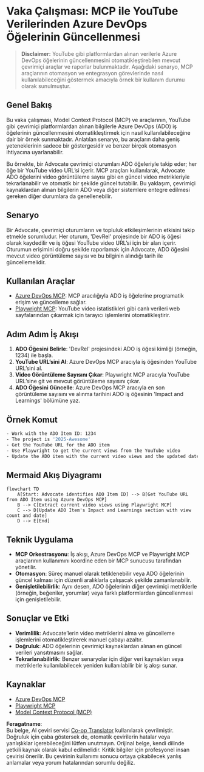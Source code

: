 <!--
CO_OP_TRANSLATOR_METADATA:
{
  "original_hash": "14a2dfbea55ef735660a06bd6bdfe5f3",
  "translation_date": "2025-07-14T06:12:15+00:00",
  "source_file": "09-CaseStudy/UpdateADOItemsFromYT.md",
  "language_code": "tr"
}
-->
# Vaka Çalışması: MCP ile YouTube Verilerinden Azure DevOps Öğelerinin Güncellenmesi

> **Disclaimer:** YouTube gibi platformlardan alınan verilerle Azure DevOps öğelerinin güncellenmesini otomatikleştirebilen mevcut çevrimiçi araçlar ve raporlar bulunmaktadır. Aşağıdaki senaryo, MCP araçlarının otomasyon ve entegrasyon görevlerinde nasıl kullanılabileceğini göstermek amacıyla örnek bir kullanım durumu olarak sunulmuştur.

## Genel Bakış

Bu vaka çalışması, Model Context Protocol (MCP) ve araçlarının, YouTube gibi çevrimiçi platformlardan alınan bilgilerle Azure DevOps (ADO) iş öğelerinin güncellenmesini otomatikleştirmek için nasıl kullanılabileceğine dair bir örnek sunmaktadır. Anlatılan senaryo, bu araçların daha geniş yeteneklerinin sadece bir göstergesidir ve benzer birçok otomasyon ihtiyacına uyarlanabilir.

Bu örnekte, bir Advocate çevrimiçi oturumları ADO öğeleriyle takip eder; her öğe bir YouTube video URL’si içerir. MCP araçları kullanılarak, Advocate ADO öğelerini video görüntüleme sayısı gibi en güncel video metrikleriyle tekrarlanabilir ve otomatik bir şekilde güncel tutabilir. Bu yaklaşım, çevrimiçi kaynaklardan alınan bilgilerin ADO veya diğer sistemlere entegre edilmesi gereken diğer durumlara da genellenebilir.

## Senaryo

Bir Advocate, çevrimiçi oturumların ve topluluk etkileşimlerinin etkisini takip etmekle sorumludur. Her oturum, 'DevRel' projesinde bir ADO iş öğesi olarak kaydedilir ve iş öğesi YouTube video URL’si için bir alan içerir. Oturumun erişimini doğru şekilde raporlamak için Advocate, ADO öğesini mevcut video görüntüleme sayısı ve bu bilginin alındığı tarih ile güncellemelidir.

## Kullanılan Araçlar

- [Azure DevOps MCP](https://github.com/microsoft/azure-devops-mcp): MCP aracılığıyla ADO iş öğelerine programatik erişim ve güncelleme sağlar.
- [Playwright MCP](https://github.com/microsoft/playwright-mcp): YouTube video istatistikleri gibi canlı verileri web sayfalarından çıkarmak için tarayıcı işlemlerini otomatikleştirir.

## Adım Adım İş Akışı

1. **ADO Öğesini Belirle**: 'DevRel' projesindeki ADO iş öğesi kimliği (örneğin, 1234) ile başla.
2. **YouTube URL’sini Al**: Azure DevOps MCP aracıyla iş öğesinden YouTube URL’sini al.
3. **Video Görüntüleme Sayısını Çıkar**: Playwright MCP aracıyla YouTube URL’sine git ve mevcut görüntüleme sayısını çıkar.
4. **ADO Öğesini Güncelle**: Azure DevOps MCP aracıyla en son görüntüleme sayısını ve alınma tarihini ADO iş öğesinin 'Impact and Learnings' bölümüne yaz.

## Örnek Komut

```bash
- Work with the ADO Item ID: 1234
- The project is '2025-Awesome'
- Get the YouTube URL for the ADO item
- Use Playwright to get the current views from the YouTube video
- Update the ADO item with the current video views and the updated date of the information
```

## Mermaid Akış Diyagramı

```mermaid
flowchart TD
    A[Start: Advocate identifies ADO Item ID] --> B[Get YouTube URL from ADO Item using Azure DevOps MCP]
    B --> C[Extract current video views using Playwright MCP]
    C --> D[Update ADO Item's Impact and Learnings section with view count and date]
    D --> E[End]
```

## Teknik Uygulama

- **MCP Orkestrasyonu**: İş akışı, Azure DevOps MCP ve Playwright MCP araçlarının kullanımını koordine eden bir MCP sunucusu tarafından yönetilir.
- **Otomasyon**: Süreç manuel olarak tetiklenebilir veya ADO öğelerinin güncel kalması için düzenli aralıklarla çalışacak şekilde zamanlanabilir.
- **Genişletilebilirlik**: Aynı desen, ADO öğelerinin diğer çevrimiçi metriklerle (örneğin, beğeniler, yorumlar) veya farklı platformlardan güncellenmesi için genişletilebilir.

## Sonuçlar ve Etki

- **Verimlilik**: Advocate’lerin video metriklerini alma ve güncelleme işlemlerini otomatikleştirerek manuel çabayı azaltır.
- **Doğruluk**: ADO öğelerinin çevrimiçi kaynaklardan alınan en güncel verileri yansıtmasını sağlar.
- **Tekrarlanabilirlik**: Benzer senaryolar için diğer veri kaynakları veya metriklerle kullanılabilecek yeniden kullanılabilir bir iş akışı sunar.

## Kaynaklar

- [Azure DevOps MCP](https://github.com/microsoft/azure-devops-mcp)
- [Playwright MCP](https://github.com/microsoft/playwright-mcp)
- [Model Context Protocol (MCP)](https://modelcontextprotocol.io/)

**Feragatname**:  
Bu belge, AI çeviri servisi [Co-op Translator](https://github.com/Azure/co-op-translator) kullanılarak çevrilmiştir. Doğruluk için çaba göstersek de, otomatik çevirilerin hatalar veya yanlışlıklar içerebileceğini lütfen unutmayın. Orijinal belge, kendi dilinde yetkili kaynak olarak kabul edilmelidir. Kritik bilgiler için profesyonel insan çevirisi önerilir. Bu çevirinin kullanımı sonucu ortaya çıkabilecek yanlış anlamalar veya yorum hatalarından sorumlu değiliz.